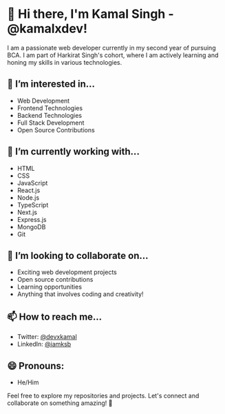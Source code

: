 # 👋 Hi there, I'm Kamal Singh - @kamalxdev!

I am a passionate web developer currently in my second year of pursuing BCA. I am part of Harkirat Singh's cohort, where I am actively learning and honing my skills in various technologies.

## 👀 I’m interested in...
- Web Development
- Frontend Technologies
- Backend Technologies
- Full Stack Development
- Open Source Contributions

## 🌱 I’m currently working with...
- HTML
- CSS
- JavaScript
- React.js
- Node.js
- TypeScript
- Next.js
- Express.js
- MongoDB
- Git

## 💞️ I’m looking to collaborate on...
- Exciting web development projects
- Open source contributions
- Learning opportunities
- Anything that involves coding and creativity!

## 📫 How to reach me...
- Twitter: [@devxkamal](https://twitter.com/devxkamal)
- LinkedIn: [@iamksb](https://www.linkedin.com/in/iamksb/)

## 😄 Pronouns:
- He/Him

Feel free to explore my repositories and projects. Let's connect and collaborate on something amazing! 🚀
